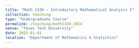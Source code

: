 ```yaml
---
title: "Math 1330 – Introductory Mathematical Analysis I"
collection: teaching
type: "Undergraduate Course"
permalink: /teaching/math1330-2024
venue: "Texas Tech University"
date: 2025-01-01
location: "Department of Mathematics & Statistics"
---
```

